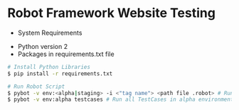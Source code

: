# Robot Framework Website Testing

* System Requirements
 - Python version 2
 - Packages in requirements.txt file

``` bash
# Install Python Libraries
$ pip install -r requirements.txt

# Run Robot Script
$ pybot -v env:<alpha|staging> -i <"tag name"> <path file .robot> # Run with tag
$ pybot -v env:alpha testcases # Run all TestCases in alpha environment

```
